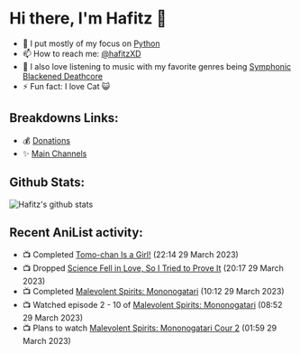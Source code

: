 # Hi there, I'm Hafitz 👋
- 🐍 I put mostly of my focus on [Python](https://python.org)
- 📫 How to reach me: [@hafitzXD](https://t.me/hafitzXD)
- 🎵 I also love listening to music with my favorite genres being [Symphonic Blackened Deathcore](https://youtu.be/qyYmS_iBcy4)
- ⚡ Fun fact: I love Cat 😺

## Breakdowns Links:
- 💰 [Donations](https://t.me/TheBreakdowns/2)
- ✨ [Main Channels](https://t.me/TheBreakdowns)

## Github Stats:
![Hafitz's github stats](https://github-readme-stats.vercel.app/api?username=breakdowns&show_icons=true&count_private=true&bg_color=00000000&text_color=777)

## Recent AniList activity:
<!-- ANILIST_ACTIVITY:start -->

-   📺 Completed [Tomo-chan Is a Girl!](https://anilist.co/anime/151806) (22:14 29 March 2023)
-   📺 Dropped [Science Fell in Love, So I Tried to Prove It](https://anilist.co/anime/107067) (20:17 29 March 2023)
-   📺 Completed [Malevolent Spirits: Mononogatari](https://anilist.co/anime/141785) (10:12 29 March 2023)
-   📺 Watched episode 2 - 10 of [Malevolent Spirits: Mononogatari](https://anilist.co/anime/141785) (08:52 29 March 2023)
-   📺 Plans to watch [Malevolent Spirits: Mononogatari Cour 2](https://anilist.co/anime/163205) (01:59 29 March 2023)

<!-- ANILIST_ACTIVITY:end -->
